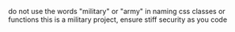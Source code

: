 do not use the words "military" or "army" in naming css classes or functions
this is a military project, ensure stiff security as you code